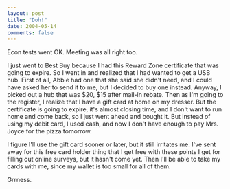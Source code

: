 ```yaml
---
layout: post
title: "Doh!"
date: 2004-05-14
comments: false
---
```

Econ tests went OK. Meeting was all right too.




I just went to Best Buy because I had this Reward Zone certificate that was
going to expire. So I went in and realized that I had wanted to get a USB hub.
First of all, Abbie had one that she said she didn't need, and I could have
asked her to send it to me, but I decided to buy one instead. Anyway, I picked
out a hub that was $20, $15 after mail-in rebate. Then as I'm going to the
register, I realize that I have a gift card at home on my dresser. But the
certificate is going to expire, it's almost closing time, and I don't want to
run home and come back, so I just went ahead and bought it. But instead of
using my debit card, I used cash, and now I don't have enough to pay Mrs.
Joyce for the pizza tomorrow.




I figure I'll use the gift card sooner or later, but it still irritates me.
I've sent away for this free card holder thing that I get free with these
points I get for filling out online surveys, but it hasn't come yet. Then I'll
be able to take my cards with me, since my wallet is too small for all of
them.




Grrness.

